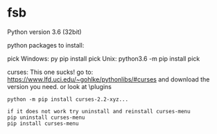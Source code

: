 # fsb

Python version 3.6 (32bit)

python packages to install:


pick
	Windows: 	py pip install pick	
	Unix:		python3.6 -m pip install pick

curses:
	This one sucks!
	go to: https://www.lfd.uci.edu/~gohlke/pythonlibs/#curses
	and download the version you need. or look at \plugins

	python -m pip install curses-2.2-xyz...

	if it does not work try uninstall and reinstall curses-menu
	pip uninstall curses-menu 
	pip install curses-menu